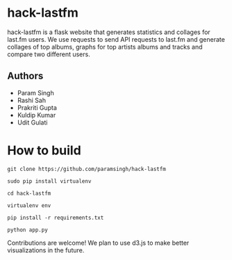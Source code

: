 # hack-lastfm

hack-lastfm is a flask website that generates statistics and collages for last.fm users. We use
requests to send API requests to last.fm and generate collages of top albums, graphs for top artists
albums and tracks and compare two different users.

## Authors

* Param Singh
* Rashi Sah
* Prakriti Gupta
* Kuldip Kumar
* Udit Gulati

# How to build

    git clone https://github.com/paramsingh/hack-lastfm

    sudo pip install virtualenv

    cd hack-lastfm

    virtualenv env

    pip install -r requirements.txt

    python app.py

Contributions are welcome! We plan to use d3.js to make better visualizations in the future.
